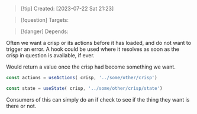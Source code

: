 
>[!tip] Created: [2023-07-22 Sat 21:23]

>[!question] Targets: 

>[!danger] Depends: 

Often we want a crisp or its actions before it has loaded, and do not want to trigger an error.
A hook could be used where it resolves as soon as the crisp in question is available, if ever.

Would return a value once the crisp had become something we want.

```js
const actions = useActions( crisp, '../some/other/crisp')
```
```js
const state = useState( crisp, '../some/other/crisp/state')
```

Consumers of this can simply do an if check to see if the thing they want is there or not.